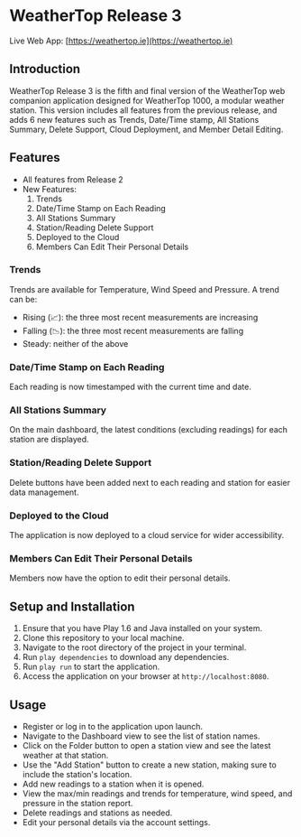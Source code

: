# WeatherTop Release 3
Live Web App: [https://weathertop.ie](https://weathertop.ie)

## Introduction

WeatherTop Release 3 is the fifth and final version of the WeatherTop web companion application designed for WeatherTop 1000, a modular weather station. This version includes all features from the previous release, and adds 6 new features such as Trends, Date/Time stamp, All Stations Summary, Delete Support, Cloud Deployment, and Member Detail Editing.

## Features

- All features from Release 2
- New Features:
  1. Trends
  2. Date/Time Stamp on Each Reading
  3. All Stations Summary
  4. Station/Reading Delete Support
  5. Deployed to the Cloud
  6. Members Can Edit Their Personal Details

### Trends

Trends are available for Temperature, Wind Speed and Pressure. A trend can be:
- Rising (📈): the three most recent measurements are increasing
- Falling (📉): the three most recent measurements are falling
- Steady: neither of the above

### Date/Time Stamp on Each Reading

Each reading is now timestamped with the current time and date.

### All Stations Summary

On the main dashboard, the latest conditions (excluding readings) for each station are displayed.

### Station/Reading Delete Support

Delete buttons have been added next to each reading and station for easier data management.

### Deployed to the Cloud

The application is now deployed to a cloud service for wider accessibility.

### Members Can Edit Their Personal Details

Members now have the option to edit their personal details.

## Setup and Installation

1. Ensure that you have Play 1.6 and Java installed on your system.
2. Clone this repository to your local machine.
3. Navigate to the root directory of the project in your terminal.
4. Run `play dependencies` to download any dependencies.
5. Run `play run` to start the application.
6. Access the application on your browser at `http://localhost:8080`.

## Usage

- Register or log in to the application upon launch.
- Navigate to the Dashboard view to see the list of station names.
- Click on the Folder button to open a station view and see the latest weather at that station.
- Use the "Add Station" button to create a new station, making sure to include the station's location.
- Add new readings to a station when it is opened.
- View the max/min readings and trends for temperature, wind speed, and pressure in the station report.
- Delete readings and stations as needed.
- Edit your personal details via the account settings.
